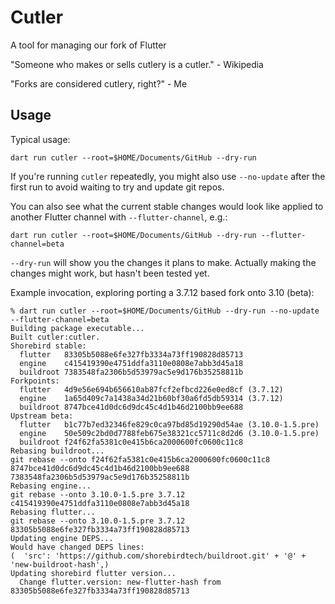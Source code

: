 # Cutler
A tool for managing our fork of Flutter

"Someone who makes or sells cutlery is a cutler." - Wikipedia

"Forks are considered cutlery, right?" - Me


## Usage

Typical usage:
```
dart run cutler --root=$HOME/Documents/GitHub --dry-run
```

If you're running `cutler` repeatedly, you might also use `--no-update` after
the first run to avoid waiting to try and update git repos.

You can also see what the current stable changes would look like applied to
another Flutter channel with `--flutter-channel`, e.g.:
```
dart run cutler --root=$HOME/Documents/GitHub --dry-run --flutter-channel=beta
```

`--dry-run` will show you the changes it plans to make.  Actually making the
changes might work, but hasn't been tested yet.

Example invocation, exploring porting a 3.7.12 based fork onto 3.10 (beta):
```
% dart run cutler --root=$HOME/Documents/GitHub --dry-run --no-update --flutter-channel=beta
Building package executable... 
Built cutler:cutler.
Shorebird stable:
  flutter   83305b5088e6fe327fb3334a73ff190828d85713
  engine    c415419390e4751ddfa3110e0808e7abb3d45a18
  buildroot 7383548fa2306b5d53979ac5e9d176b35258811b
Forkpoints:
  flutter   4d9e56e694b656610ab87fcf2efbcd226e0ed8cf (3.7.12)
  engine    1a65d409c7a1438a34d21b60bf30a6fd5db59314 (3.7.12)
  buildroot 8747bce41d0dc6d9dc45c4d1b46d2100bb9ee688
Upstream beta:
  flutter   b1c77b7ed32346fe829c0ca97bd85d19290d54ae (3.10.0-1.5.pre)
  engine    50e509c2bd0d7788feb675e38321cc5711c8d2d6 (3.10.0-1.5.pre)
  buildroot f24f62fa5381c0e415b6ca2000600fc0600c11c8
Rebasing buildroot...
git rebase --onto f24f62fa5381c0e415b6ca2000600fc0600c11c8 8747bce41d0dc6d9dc45c4d1b46d2100bb9ee688 7383548fa2306b5d53979ac5e9d176b35258811b
Rebasing engine...
git rebase --onto 3.10.0-1.5.pre 3.7.12 c415419390e4751ddfa3110e0808e7abb3d45a18
Rebasing flutter...
git rebase --onto 3.10.0-1.5.pre 3.7.12 83305b5088e6fe327fb3334a73ff190828d85713
Updating engine DEPS...
Would have changed DEPS lines:
(  'src': 'https://github.com/shorebirdtech/buildroot.git' + '@' + 'new-buildroot-hash',)
Updating shorebird flutter version...
  Change flutter.version: new-flutter-hash from 83305b5088e6fe327fb3334a73ff190828d85713
```
